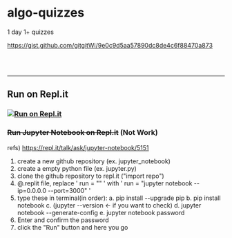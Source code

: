 # algo-quizzes

1 day 1+ quizzes

https://gist.github.com/gitgitWi/9e0c9d5aa57890dc8de4c6f88470a873

<script src="https://gist.github.com/gitgitWi/9e0c9d5aa57890dc8de4c6f88470a873.js"></script>

<br />
<br />

---

## Run on Repl.it

### [![Run on Repl.it](https://repl.it/badge/github/gitgitWi/algo-quizzes)](https://repl.it/github/gitgitWi/algo-quizzes)

### ~~Run Jupyter Notebook on Repl.it~~ (Not Work)

refs) https://repl.it/talk/ask/jupyter-notebook/5151

1. create a new github repository (ex. jupyter_notebook)
2. create a empty python file (ex. jupyter.py)
3. clone the github repository to repl.it ("import repo")
4. @.replit file, replace ' run = "" ' with ' run = "jupyter notebook --ip=0.0.0.0 --port=3000" '
5. type these in terminal(in order):
   a. pip install --upgrade pip
   b. pip install notebook
   c. (jupyter --version ← if you want to check)
   d. jupyter notebook --generate-config
   e. jupyter notebook password
6. Enter and confirm the password
7. click the "Run" button and here you go
